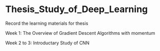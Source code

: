 # Thesis_Study_of_Deep_Learning
Record the learning materials for thesis

Week 1: The Overview of Gradient Descent Algorithms with momentum

Week 2 to 3: Introductary Study of CNN
